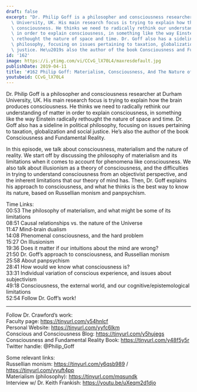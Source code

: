 ```yaml
---
draft: false
excerpt: "Dr. Philip Goff is a philosopher and consciousness researcher at Durham\
  \ University, UK. His main research focus is trying to explain how the brain produces\
  \ consciousness. He thinks we need to radically rethink our understanding of matter\
  \ in order to explain consciousness, in something like the way Einstein radically\
  \ rethought the nature of space and time. Dr. Goff also has a sideline in political\
  \ philosophy, focusing on issues pertaining to taxation, globalization and social\
  \ justice. He\u2019s also the author of the book Consciousness and Fundamental Reality."
id: '162'
image: https://i.ytimg.com/vi/CCvG_lX70L4/maxresdefault.jpg
publishDate: 2019-04-11
title: '#162 Philip Goff: Materialism, Consciousness, And The Nature of Reality'
youtubeid: CCvG_lX70L4
---
```

<div class="timelinks">

Dr. Philip Goff is a philosopher and consciousness researcher at Durham University, UK. His main research focus is trying to explain how the brain produces consciousness. He thinks we need to radically rethink our understanding of matter in order to explain consciousness, in something like the way Einstein radically rethought the nature of space and time. Dr. Goff also has a sideline in political philosophy, focusing on issues pertaining to taxation, globalization and social justice. He’s also the author of the book Consciousness and Fundamental Reality.

In this episode, we talk about consciousness, materialism and the nature of reality. We start off by discussing the philosophy of materialism and its limitations when it comes to account for phenomena like consciousness. We also talk about illusionism as a theory of consciousness, and the difficulties in trying to understand consciousness from an objectivist perspective, and the inherent limitations that our theory of mind has. Then, Dr. Goff explains his approach to consciousness, and what he thinks is the best way to know its nature, based on Russellian monism and panpsychism. 

Time Links:  
<time>00:53</time> The philosophy of materialism, and what might be some of its limitations  
<time>08:51</time> Causal relationships vs. the nature of the Universe                                  
<time>11:47</time> Mind-brain dualism       
<time>14:08</time> Phenomenal consciousness, and the hard problem                  
<time>15:27</time> On Illusionism               
<time>19:36</time> Does it matter if our intuitions about the mind are wrong?                   
<time>21:50</time> Dr. Goff’s approach to consciousness, and Russellian monism             
<time>25:58</time> About panpsychism     
<time>28:41</time> How would we know what consciousness is?    
<time>33:31</time> Individual variation of conscious experience, and issues about subjectivism    
<time>49:18</time> Consciousness, the external world, and our cognitive/epistemological limitations         
<time>52:54</time> Follow Dr. Goff’s work!      

---

Follow Dr. Crawford’s work:  
Faculty page: https://tinyurl.com/y54hnlcf  
Personal Website: https://tinyurl.com/yyfc6lkm  
Conscious and Consciousness Blog: https://tinyurl.com/y5hujegs  
Consciousness and Fundamental Reality Book: https://tinyurl.com/y48f5y5r  
Twitter handle: @Philip_Goff

Some relevant links:  
Russellian monism: https://tinyurl.com/y6qsb989 / https://tinyurl.com/yyuft4pp  
Materialism (philosophy): https://tinyurl.com/mqsundk  
Interview w/ Dr. Keith Frankish: https://youtu.be/uXeqm2d1djo
</div>

